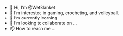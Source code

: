 - 👋 Hi, I’m @WetBlanket
- 👀 I’m interested in gaming, crocheting, and volleyball.
- 🌱 I’m currently learning 
- 💞️ I’m looking to collaborate on ...
- 📫 How to reach me ...

<!---
WetBlanket/WetBlanket is a ✨ special ✨ repository because its `README.md` (this file) appears on your GitHub profile.
You can click the Preview link to take a look at your changes.
--->
